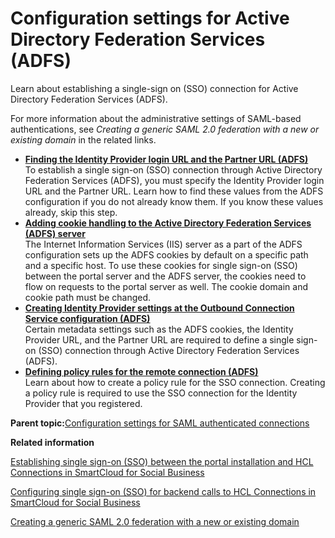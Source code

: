 # Configuration settings for Active Directory Federation Services \(ADFS\)

Learn about establishing a single-sign on \(SSO\) connection for Active Directory Federation Services \(ADFS\).

For more information about the administrative settings of SAML-based authentications, see *Creating a generic SAML 2.0 federation with a new or existing domain* in the related links.

-   **[Finding the Identity Provider login URL and the Partner URL \(ADFS\)](../dev-portlet/outbhttp_auth_est_sso_adfs_idpp_url.md)**  
To establish a single sign-on \(SSO\) connection through Active Directory Federation Services \(ADFS\), you must specify the Identity Provider login URL and the Partner URL. Learn how to find these values from the ADFS configuration if you do not already know them. If you know these values already, skip this step.
-   **[Adding cookie handling to the Active Directory Federation Services \(ADFS\) server](../dev-portlet/add_cookie_adfs.md)**  
The Internet Information Services \(IIS\) server as a part of the ADFS configuration sets up the ADFS cookies by default on a specific path and a specific host. To use these cookies for single sign-on \(SSO\) between the portal server and the ADFS server, the cookies need to flow on requests to the portal server as well. The cookie domain and cookie path must be changed.
-   **[Creating Identity Provider settings at the Outbound Connection Service configuration \(ADFS\)](../dev-portlet/outbhttp_auth_est_sso_adfs_idpp_settings.md)**  
Certain metadata settings such as the ADFS cookies, the Identity Provider URL, and the Partner URL are required to define a single sign-on \(SSO\) connection through Active Directory Federation Services \(ADFS\).
-   **[Defining policy rules for the remote connection \(ADFS\)](../dev-portlet/outbhttp_auth_est_sso_adfs_rules.md)**  
Learn about how to create a policy rule for the SSO connection. Creating a policy rule is required to use the SSO connection for the Identity Provider that you registered.

**Parent topic:**[Configuration settings for SAML authenticated connections](../dev-portlet/config_settings_saml_auth_connections.md)

**Related information**  


[Establishing single sign-on \(SSO\) between the portal installation and HCL Connections in SmartCloud for Social Business](../dev-portlet/est_sso_portal_sc4sb.md)

[Configuring single sign-on \(SSO\) for backend calls to HCL Connections in SmartCloud for Social Business](../dev-portlet/configuring_sso_sc4sb.md)

[Creating a generic SAML 2.0 federation with a new or existing domain](https://www.ibm.com/docs/en/tfim/6.2.2.7?topic=ipsc-creating-generic-saml-20-federation-new-existing-domain)

